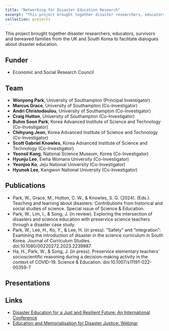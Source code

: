 ```yaml
---
title: "Networking for Disaster Education Research"
excerpt: "This project brought together disaster researchers, educators, survivors and bereaved families from the UK and South Korea to facilitate dialogues about disaster education. <br/><br/><img src='/images/disaster.jpg' width='400'>"
collection: projects
---
```


This project brought together disaster researchers, educators, survivors and bereaved families from the UK and South Korea to facilitate dialogues about disaster education.

## Funder <br/>
* Economic and Social Research Council

## Team <br/>
* **Wonyong Park**, University of Southampton (Principal Investigator) <br/>
* **Marcus Grace**, University of Southampton (Co-Investigator) <br/>
* **Andri Christodoulou**, University of Southampton (Co-Investigator) <br/>
* **Craig Hutton**, University of Southampton (Co-Investigator) <br/>
* **Buhm Soon Park**, Korea Advanced Institute of Science and Technology (Co-Investigator) <br/>
* **Chihyung Jeon**, Korea Advanced Institute of Science and Technology (Co-Investigator) <br/>
* **Scott Gabriel Knowles**, Korea Advanced Institute of Science and Technology (Co-Investigator) <br/>
* **Yeonsil Kang**, National Science Museum, Korea (Co-Investigator) <br/>
* **Hyunju Lee**, Ewha Womans University (Co-Investigator) <br/>
* **Yeonjoo Ko**, Jeju National University (Co-Investigator) <br/>
* **Hyunok Lee**, Kangwon National University (Co-Investigator) <br/>

## Publications <br/>
* Park, W., Grace, M., Hutton, C. W., & Knowles, S. G. (2024). (Eds.). Teaching and learning about disasters: Contributions from historical and social studies of science. Special issue of Science & Education. <br/>
* Park, W., Lim, I., & Song, J. (in review). Exploring the intersection of disasters and science education with preservice science teachers through a disaster case study. <br/>
* Park, W., Lee, H., Ko, Y., & Lee, H. (in press). “Safety” and “integration”: Examining the introduction of disaster in the science curriculum in South Korea. Journal of Curriculum Studies. doi:10.1080/00220272.2023.2239887 <br/>
* Ha, H., Park, W., & Song, J. (in press). Preservice elementary teachers’ socioscientific reasoning during a decision-making activity in the context of COVID-19. Science & Education. doi:10.1007/s11191-022-00359-7 <br/>

## Presentations <br/>

## Links <br/>
* [Disaster Education for a Just and Resilient Future: An International Conference](https://sites.google.com/view/disastereducation/)
* [Education and Memorialisation for Disaster Justice: Webinar](https://wonyongpark89.github.io/posts/2024/01/education-and-memorialisation/)